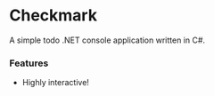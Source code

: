 # Checkmark
A simple todo .NET console application written in C#.

### Features
* Highly interactive!

<!-- * Text-to-speech support!-->

